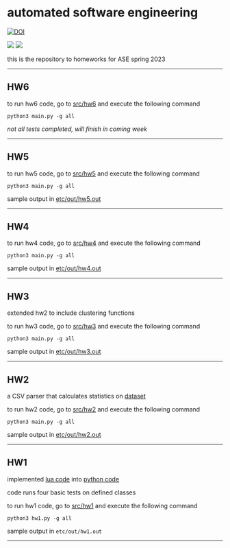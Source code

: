 # automated software engineering

<a href="https://zenodo.org/badge/latestdoi/591161406"><img src="https://zenodo.org/badge/591161406.svg" alt="DOI"></a>

<a href="https://github.com/elizabethtl/ASE_spring23/issues">
  <img src="https://img.shields.io/github/issues/elizabethtl/ASE_spring23"/></a>

<a href="https://github.com/elizabethtl/ASE_spring23/blob/main/LICENSE"> 
        <img src="https://img.shields.io/github/license/elizabethtl/ASE_spring23" /></a>


this is the repository to homeworks for ASE spring 2023

---


## HW6

to run hw6 code,
go to [src/hw6](./src/hw6) and execute the following command
```
python3 main.py -g all
```


*not all tests completed, will finish in coming week*


---

## HW5

to run hw5 code,
go to [src/hw5](./src/hw5) and execute the following command
```
python3 main.py -g all
```

sample output in [etc/out/hw5.out](./etc/out/hw5.out)

---

## HW4


to run hw4 code,
go to [src/hw4](./src/hw4) and execute the following command
```
python3 main.py -g all
```

sample output in [etc/out/hw4.out](./etc/out/hw4.out)

---

## HW3

extended hw2 to include clustering functions

to run hw3 code,
go to [src/hw3](./src/hw3) and execute the following command
```
python3 main.py -g all
```

sample output in [etc/out/hw3.out](./etc/out/hw3.out)

---

## HW2

a CSV parser that calculates statistics on [dataset](./etc/data/auto93.csv)

to run hw2 code,
go to [src/hw2](./src/hw2) and execute the following command
```
python3 main.py -g all
```

sample output in [etc/out/hw2.out](./etc/out/hw2.out)

---

## HW1

implemented [lua code](https://github.com/timm/tested/blob/main/src/script.lua) into [python code](./src/hw1.py)

code runs four basic tests on defined classes

to run hw1 code,
go to [src/hw1](./src/hw1) and execute the following command
```
python3 hw1.py -g all
```

sample output in `etc/out/hw1.out`

---







